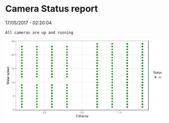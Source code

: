 Camera Status report
================
17/05/2017 - 02:20:04

    All cameras are up and running

![](camreport_files/figure-markdown_github/unnamed-chunk-2-1.png)
